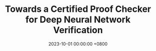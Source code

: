 ---
title:          "Towards a Certified Proof Checker for Deep Neural Network Verification"
selected:       true
pub:            "Proc. 33rd Int. Symposium on Logic-based Program Synthesis and Transformation (LOPSTR))"
date:           2023-10-01 00:00:00 +0800
pub_date:       "October 2023"
pub_last:       ' <span class="badge badge-pill badge-publication badge-success">Best Short-Paper Award</span>'

authors:
- R. Desmartin*
- <b>O. Isac*</b>
- G. Passmore
- K. Stark
- E. Komendantskaya
- G. Katz
links:
  PDF:https://www.katz-lab.com/_files/ugd/e8497d_9ffa422f3f4c420c88b6bf727b8a9957.pdf
---